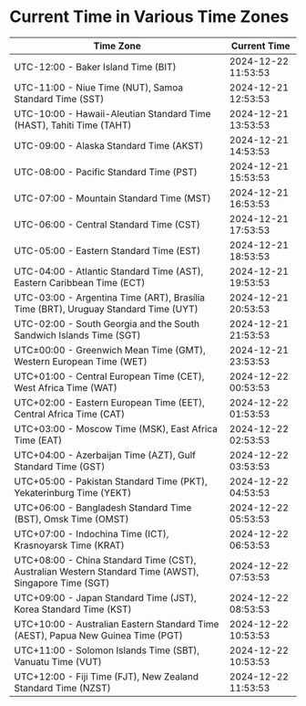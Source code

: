 # Current Time in Various Time Zones

| Time Zone | Current Time |
|-----------|--------------|
| UTC-12:00 - Baker Island Time (BIT) | 2024-12-22 11:53:53 |
| UTC-11:00 - Niue Time (NUT), Samoa Standard Time (SST) | 2024-12-21 12:53:53 |
| UTC-10:00 - Hawaii-Aleutian Standard Time (HAST), Tahiti Time (TAHT) | 2024-12-21 13:53:53 |
| UTC-09:00 - Alaska Standard Time (AKST) | 2024-12-21 14:53:53 |
| UTC-08:00 - Pacific Standard Time (PST) | 2024-12-21 15:53:53 |
| UTC-07:00 - Mountain Standard Time (MST) | 2024-12-21 16:53:53 |
| UTC-06:00 - Central Standard Time (CST) | 2024-12-21 17:53:53 |
| UTC-05:00 - Eastern Standard Time (EST) | 2024-12-21 18:53:53 |
| UTC-04:00 - Atlantic Standard Time (AST), Eastern Caribbean Time (ECT) | 2024-12-21 19:53:53 |
| UTC-03:00 - Argentina Time (ART), Brasília Time (BRT), Uruguay Standard Time (UYT) | 2024-12-21 20:53:53 |
| UTC-02:00 - South Georgia and the South Sandwich Islands Time (SGT) | 2024-12-21 21:53:53 |
| UTC±00:00 - Greenwich Mean Time (GMT), Western European Time (WET) | 2024-12-21 23:53:53 |
| UTC+01:00 - Central European Time (CET), West Africa Time (WAT) | 2024-12-22 00:53:53 |
| UTC+02:00 - Eastern European Time (EET), Central Africa Time (CAT) | 2024-12-22 01:53:53 |
| UTC+03:00 - Moscow Time (MSK), East Africa Time (EAT) | 2024-12-22 02:53:53 |
| UTC+04:00 - Azerbaijan Time (AZT), Gulf Standard Time (GST) | 2024-12-22 03:53:53 |
| UTC+05:00 - Pakistan Standard Time (PKT), Yekaterinburg Time (YEKT) | 2024-12-22 04:53:53 |
| UTC+06:00 - Bangladesh Standard Time (BST), Omsk Time (OMST) | 2024-12-22 05:53:53 |
| UTC+07:00 - Indochina Time (ICT), Krasnoyarsk Time (KRAT) | 2024-12-22 06:53:53 |
| UTC+08:00 - China Standard Time (CST), Australian Western Standard Time (AWST), Singapore Time (SGT) | 2024-12-22 07:53:53 |
| UTC+09:00 - Japan Standard Time (JST), Korea Standard Time (KST) | 2024-12-22 08:53:53 |
| UTC+10:00 - Australian Eastern Standard Time (AEST), Papua New Guinea Time (PGT) | 2024-12-22 10:53:53 |
| UTC+11:00 - Solomon Islands Time (SBT), Vanuatu Time (VUT) | 2024-12-22 10:53:53 |
| UTC+12:00 - Fiji Time (FJT), New Zealand Standard Time (NZST) | 2024-12-22 11:53:53 |
